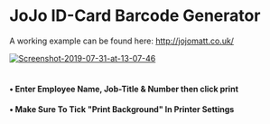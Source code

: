 # JoJo ID-Card Barcode Generator


A working example can be found here: <http://jojomatt.co.uk/>

<a href="https://ibb.co/D9pqj00"><img src="https://i.ibb.co/gSVnckk/Screenshot-2019-07-31-at-13-07-46.png" alt="Screenshot-2019-07-31-at-13-07-46" border="0"></a><br /><a target='_blank' href='http://jojomatt.co.uk'></a><br />


#### • Enter Employee Name, Job-Title & Number then click print
#### • Make Sure To Tick "Print Background" In Printer Settings
